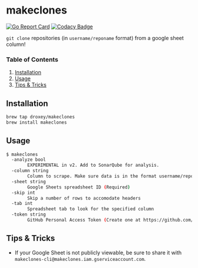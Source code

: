 # makeclones

[![Go Report Card](https://goreportcard.com/badge/github.com/droxey/makeclones)](https://goreportcard.com/report/github.com/droxey/makeclones) [![Codacy Badge](https://api.codacy.com/project/badge/Grade/7ed40f9f3ecf46709879d5fbac28fd9b)](https://www.codacy.com/app/droxey/makeclones?utm_source=github.com&amp;utm_medium=referral&amp;utm_content=droxey/makeclones&amp;utm_campaign=Badge_Grade)

`git clone` repositories (in `username/reponame` format) from a google sheet column!

### Table of Contents

1. [Installation](#installation)
2. [Usage](#usage)
3. [Tips &amp; Tricks](#tips-amp-tricks)

## Installation

```bash
brew tap droxey/makeclones
brew install makeclones
```

## Usage

```bash
$ makeclones
  -analyze bool
        EXPERIMENTAL in v2. Add to SonarQube for analysis.
  -column string
        Column to scrape. Make sure data is in the format username/reponame (Required)
  -sheet string
        Google Sheets spreadsheet ID (Required)
  -skip int
        Skip a number of rows to accomodate headers
  -tab int
        Spreadsheet tab to look for the specified column
  -token string
        GitHub Personal Access Token (Create one at https://github.com/settings/tokens/new) with full control of private repositories (Required)
```

## Tips & Tricks

- If your Google Sheet is not publicly viewable, be sure to share it with `makeclones-cli@makeclones.iam.gserviceaccount.com`.
